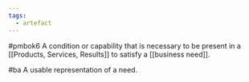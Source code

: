 ```yaml
---
tags:
  - artefact
---
```

#pmbok6 
A condition or capability that is necessary to be present in a [[Products, Services, Results]] to satisfy a [[business need]].

#ba 
A usable representation of a need.